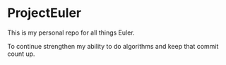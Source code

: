 # ProjectEuler

This is my personal repo for all things Euler.

To continue strengthen my ability to do algorithms and keep that commit count up.
